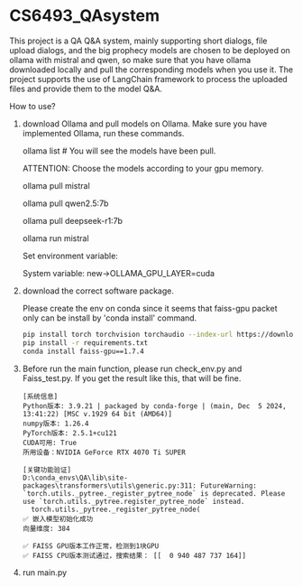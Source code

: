 # CS6493_QAsystem
This project is a QA Q&A system, mainly supporting short dialogs, file upload dialogs, and the big prophecy models are chosen to be deployed on ollama with mistral and qwen, so make sure that you have ollama downloaded locally and pull the corresponding models when you use it. The project supports the use of LangChain framework to process the uploaded files and provide them to the model Q&A.

How to use?
1. download Ollama and pull models on Ollama.
   Make sure you have implemented Ollama, run these commands.

   ollama list # You will see the models have been pull.

   ATTENTION: Choose the models according to your gpu memory.

   ollama pull mistral

   ollama pull qwen2.5:7b

   ollama pull deepseek-r1:7b

   ollama run mistral

   Set environment variable:

   System variable: new->OLLAMA_GPU_LAYER=cuda

3. download the correct software package.

   Please create the env on conda since it seems that faiss-gpu packet only can be install by 'conda install' command.

   ```bash
   pip install torch torchvision torchaudio --index-url https://download.pytorch.org/whl/cu121   
   pip install -r requirements.txt
   conda install faiss-gpu==1.7.4
   ```

4. Before run the main function, please run check_env.py and Faiss_test.py. If you get the result like this, that will be fine.

   ```
   [系统信息]
   Python版本: 3.9.21 | packaged by conda-forge | (main, Dec  5 2024, 13:41:22) [MSC v.1929 64 bit (AMD64)]
   numpy版本: 1.26.4
   PyTorch版本: 2.5.1+cu121
   CUDA可用: True
   所用设备：NVIDIA GeForce RTX 4070 Ti SUPER
   
   [关键功能验证]
   D:\conda_envs\QA\lib\site-packages\transformers\utils\generic.py:311: FutureWarning: `torch.utils._pytree._register_pytree_node` is deprecated. Please use `torch.utils._pytree.register_pytree_node` instead.
     torch.utils._pytree._register_pytree_node(
   ✅ 嵌入模型初始化成功
   向量维度: 384
   ```

   ```
   ✅ FAISS GPU版本工作正常，检测到1块GPU
   ✅ FAISS CPU版本测试通过，搜索结果： [[  0 940 487 737 164]]
   ```

   

5. run main.py
